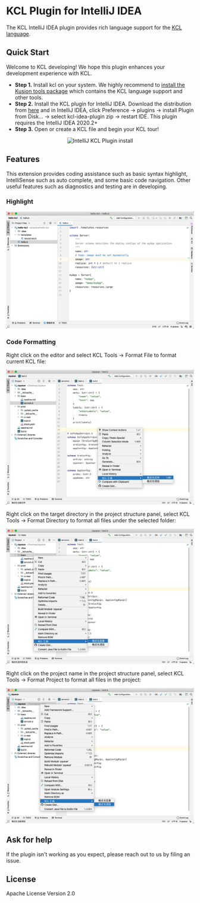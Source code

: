 # KCL Plugin for IntelliJ IDEA

The KCL IntelliJ IDEA plugin provides rich language support for the [KCL language](https://kusionstack.io/docs/reference/lang/).


## Quick Start

Welcome to KCL developing! We hope this plugin enhances your development experience with KCL.

-   **Step 1.** Install kcl on your system. We highly recommend to [install the Kusion tools package](https://kusionstack.io/docs/user_docs/getting-started/install) which contains the KCL language support and other tools. 
-   **Step 2.** Install the KCL plugin for IntelliJ IDEA. Download the distribution from [here](distributions) and in IntelliJ IDEA, click Preference -> plugins -> install Plugin from Disk... -> select kcl-idea-plugin zip -> restart IDE. This plugin requires the IntelliJ IDEA 2020.2+
-   **Step 3.** Open or create a KCL file and begin your KCL tour!

<div style="text-align: center;"><img src="docs/img/how-to-install.gif" alt="IntelliJ KCL Plugin install"></div>

## Features

This extension provides coding assistance such as basic syntax highlight, IntelliSense such as auto complete, and some basic code navigation. Other useful features such as diagnostics and testing are in developing.

### Highlight
<div style="text-align: center;"><img src="docs/img/highlight.jpg" alt="highlight"></div>

### Code Formatting

Right click on the editor and select KCL Tools -> Format File to format current KCL file:

<div style="text-align: center;"><img src="docs/img/format-file.png" alt="format file"></div>

Right click on the target directory in the project structure panel, select KCL Tools -> Format Directory to format all files under the selected folder:

<div style="text-align: center;"><img src="docs/img/format-directory.png" alt="format directory"></div>

Right click on the project name in the project structure panel, select KCL Tools -> Format Project to format all files in the project:

<div style="text-align: center;"><img src="docs/img/format-project.png" alt="format project"></div>


## Ask for help

If the plugin isn't working as you expect, please reach out to us by filing an issue.


## License

Apache License Version 2.0
